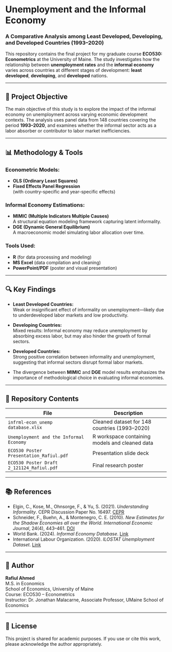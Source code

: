 # Unemployment and the Informal Economy  
### A Comparative Analysis among Least Developed, Developing, and Developed Countries (1993–2020)

This repository contains the final project for my graduate course **ECO530: Econometrics** at the University of Maine. The study investigates how the relationship between **unemployment rates** and the **informal economy** varies across countries at different stages of development: **least developed**, **developing**, and **developed** nations.

---

## 🧭 Project Objective

The main objective of this study is to explore the impact of the informal economy on unemployment across varying economic development contexts. The analysis uses panel data from 148 countries covering the period **1993–2020**, and examines whether the informal sector acts as a labor absorber or contributor to labor market inefficiencies.

---

## 📊 Methodology & Tools

### Econometric Models:
- **OLS (Ordinary Least Squares)**
- **Fixed Effects Panel Regression**  
  (with country-specific and year-specific effects)

### Informal Economy Estimations:
- **MIMIC (Multiple Indicators Multiple Causes)**  
  A structural equation modeling framework capturing latent informality.
- **DGE (Dynamic General Equilibrium)**  
  A macroeconomic model simulating labor allocation over time.

### Tools Used:
- **R** (for data processing and modeling)
- **MS Excel** (data compilation and cleaning)
- **PowerPoint/PDF** (poster and visual presentation)

---

## 🔍 Key Findings

- **Least Developed Countries:**  
  Weak or insignificant effect of informality on unemployment—likely due to underdeveloped labor markets and low productivity.

- **Developing Countries:**  
  Mixed results: Informal economy may reduce unemployment by absorbing excess labor, but may also hinder the growth of formal sectors.

- **Developed Countries:**  
  Strong positive correlation between informality and unemployment, suggesting that informal sectors disrupt formal labor markets.

- The divergence between **MIMIC** and **DGE** model results emphasizes the importance of methodological choice in evaluating informal economies.

---

## 📁 Repository Contents

| File | Description |
|------|-------------|
| `infrml-econ_unemp database.xlsx` | Cleaned dataset for 148 countries (1993–2020) |
| `Unemployment and the Informal Economy` | R workspace containing models and cleaned data |
| `ECO530 Poster Presentation_Rafiul.pdf` | Presentation slide deck |
| `ECO530 Poster Draft 2_121124_Rafiul.pdf` | Final research poster |

---

## 📚 References

- Elgin, C., Kose, M., Ohnsorge, F., & Yu, S. (2021). *Understanding Informality*. CEPR Discussion Paper No. 16497. [CEPR](https://cepr.org/publications/dp16497)
- Schneider, F., Buehn, A., & Montenegro, C. E. (2010). *New Estimates for the Shadow Economies all over the World*. *International Economic Journal*, 24(4), 443–461. [DOI](https://doi.org/10.1080/10168737.2010.525974)
- World Bank. (2024). *Informal Economy Database*. [Link](https://www.worldbank.org/en/research/brief/informal-economy-database)
- International Labour Organization. (2020). *ILOSTAT Unemployment Dataset*. [Link](https://ilostat.ilo.org/data/)

---

## 📌 Author

**Rafiul Ahmed**  
M.S. in Economics  
School of Economics, University of Maine  
Course: ECO530 – Econometrics  
Instructor: Dr. Jonathan Malacarne, Associate Professor, UMaine School of Economics

---

## 📝 License

This project is shared for academic purposes. If you use or cite this work, please acknowledge the author appropriately.
